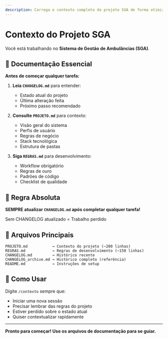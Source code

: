 ```yaml
---
description: Carrega o contexto completo do projeto SGA de forma otimizada
---
```


# Contexto do Projeto SGA

Você está trabalhando no **Sistema de Gestão de Ambulâncias (SGA)**.

## 📖 Documentação Essencial

**Antes de começar qualquer tarefa:**

1. **Leia `CHANGELOG.md`** para entender:
   - Estado atual do projeto
   - Última alteração feita
   - Próximo passo recomendado

2. **Consulte `PROJETO.md`** para contexto:
   - Visão geral do sistema
   - Perfis de usuário
   - Regras de negócio
   - Stack tecnológica
   - Estrutura de pastas

3. **Siga `REGRAS.md`** para desenvolvimento:
   - Workflow obrigatório
   - Regras de ouro
   - Padrões de código
   - Checklist de qualidade

## 🔴 Regra Absoluta

**SEMPRE atualizar `CHANGELOG.md` após completar qualquer tarefa!**

Sem CHANGELOG atualizado = Trabalho perdido

## 📁 Arquivos Principais

```
PROJETO.md           → Contexto do projeto (~200 linhas)
REGRAS.md            → Regras de desenvolvimento (~150 linhas)
CHANGELOG.md         → Histórico recente
CHANGELOG_archive.md → Histórico completo (referência)
README.md            → Instruções de setup
```

## 🎯 Como Usar

Digite `/contexto` sempre que:
- Iniciar uma nova sessão
- Precisar lembrar das regras do projeto
- Estiver perdido sobre o estado atual
- Quiser contextualizar rapidamente

---

**Pronto para começar! Use os arquivos de documentação para se guiar.**
